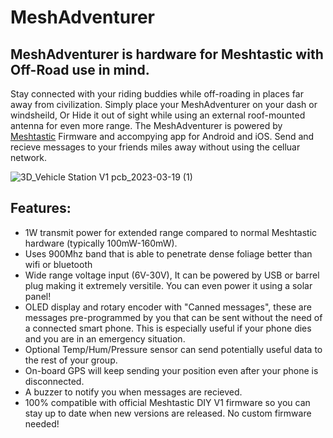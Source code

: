 # MeshAdventurer
## MeshAdventurer is hardware for Meshtastic with Off-Road use in mind.
Stay connected with your riding buddies while off-roading in places far away from civilization. Simply place your MeshAdventurer on your dash or windsheild, Or Hide it out of sight while using an external roof-mounted antenna for even more range. The MeshAdventurer is powered by [Meshtastic]( https://meshtastic.org/) Firmware and accompying app for Android and iOS. Send and recieve messages to your friends miles away without using the celluar network. 





![3D_Vehicle Station V1 pcb_2023-03-19 (1)](https://user-images.githubusercontent.com/42948238/226155903-f0a3d358-b210-4ae8-a519-7b6a86f0ebf4.png)

## Features:
- 1W transmit power for extended range compared to normal Meshtastic hardware (typically 100mW-160mW).
- Uses 900Mhz band that is able to penetrate dense foliage better than wifi or bluetooth
- Wide range voltage input (6V-30V), It can be powered by USB or barrel plug making it extremely versitile. You can even power it using a solar panel! 
- OLED display and rotary encoder with "Canned messages", these are messages pre-programmed by you that can be sent without the need of a connected smart phone. This is especially useful if your phone dies and you are in an emergency situation.
- Optional Temp/Hum/Pressure sensor can send potentially useful data to the rest of your group.
- On-board GPS will keep sending your position even after your phone is disconnected.
- A buzzer to notify you when messages are recieved. 
- 100% compatible with official Meshtastic DIY V1 firmware so you can stay up to date when new versions are released. No custom firmware needed!
